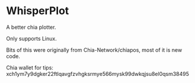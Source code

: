 # WhisperPlot

A better chia plotter. 

Only supports Linux.

Bits of this were originally from Chia-Network/chiapos, most of it is new code.

Chia wallet for tips:
xch1ym7y9dgker22ftlqavgfzvhgksrmye566mysk99dwkqjsu8el0qsm38495